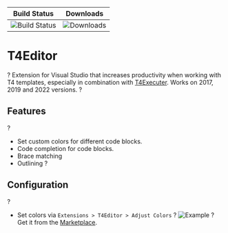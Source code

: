 |Build Status| Downloads |
|------------|------------|
|![Build Status](https://dev.azure.com/Epsicode/T4Editor/_apis/build/status/Tim-Maes.T4Editor%20(1)?branchName=master)|![Downloads](https://img.shields.io/visual-studio-marketplace/d/TimMaes.t4editor)|?

# T4Editor
?
Extension for Visual Studio that increases productivity when working with T4 templates, especially in combination with [T4Executer](https://marketplace.visualstudio.com/items?itemName=TimMaes.ttexecuter). Works on 2017, 2019 and 2022 versions.
?
## Features
?
- Set custom colors for different code blocks.
- Code completion for code blocks.
- Brace matching
- Outlining
?
## Configuration
?
- Set colors via `Extensions > T4Editor > Adjust Colors`
?
![Example](https://thumbs.gfycat.com/BlankAlertFrenchbulldog.webp)
?
Get it from the [Marketplace](https://marketplace.visualstudio.com/items?itemName=TimMaes.t4editor).